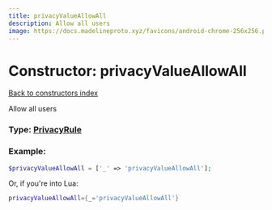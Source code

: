 ```yaml
---
title: privacyValueAllowAll
description: Allow all users
image: https://docs.madelineproto.xyz/favicons/android-chrome-256x256.png
---
```

# Constructor: privacyValueAllowAll  
[Back to constructors index](index.md)



Allow all users




### Type: [PrivacyRule](../types/PrivacyRule.md)


### Example:

```php
$privacyValueAllowAll = ['_' => 'privacyValueAllowAll'];
```  


Or, if you're into Lua:

```lua
privacyValueAllowAll={_='privacyValueAllowAll'}

```


